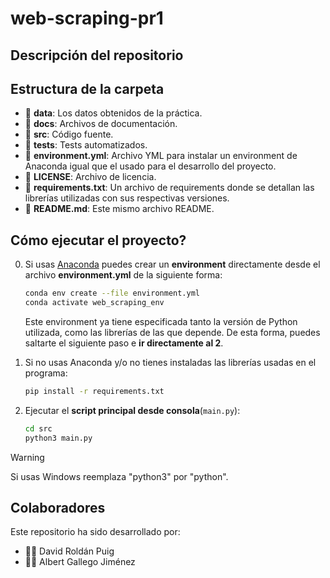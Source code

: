 # web-scraping-pr1

## Descripción del repositorio

## Estructura de la carpeta

- 📂 **data**: Los datos obtenidos de la práctica.
- 📂 **docs**: Archivos de documentación.
- 📂 **src**: Código fuente.
- 📂 **tests**: Tests automatizados.
- 📄 **environment.yml**: Archivo YML para instalar un environment de Anaconda igual que el usado para el desarrollo del proyecto.
- 📄 **LICENSE**: Archivo de licencia.
- 📄 **requirements.txt**: Un archivo de requirements donde se detallan las librerías utilizadas con sus respectivas versiones.
- 📄 **README.md**: Este mismo archivo README.

## Cómo ejecutar el proyecto?

0. Si usas [Anaconda](https://www.anaconda.com/) puedes crear un **environment** directamente desde el archivo **environment.yml** de la siguiente forma:
      ``` bash
      conda env create --file environment.yml
      conda activate web_scraping_env
      ```
   Este environment ya tiene especificada tanto la versión de Python utilizada, como las librerías de las que depende. De esta forma, puedes saltarte el siguiente paso e **ir directamente al 2**. 


1. Si no usas Anaconda y/o no tienes instaladas las librerías usadas en el programa:
      ``` bash
      pip install -r requirements.txt
      ```
   
2. Ejecutar el **script principal desde consola**(``main.py``):
      ``` bash
      cd src
      python3 main.py
      ```
> [!WARNING]
> Si usas Windows reemplaza "python3" por "python".

## Colaboradores
Este repositorio ha sido desarrollado por:
- 👨‍💻 David Roldán Puig
- 👨‍💻 Albert Gallego Jiménez